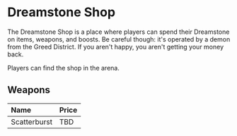 # Dreamstone Shop
The Dreamstone Shop is a place where players can spend their Dreamstone on items, weapons, and boosts. Be careful though: it's operated by a demon from the Greed District. If you aren't happy, you aren't getting your money back.

Players can find the shop in the arena.

## Weapons
<table>
  <thead>
    <tr>
      <th align="left">Name</th>
      <th align="left">Price</th>
    </tr>
  </thead>
  <tbody>
    <tr>
      <td>Scatterburst</td>
      <td>TBD</td>
    </tr>
  </tbody>
</table>
